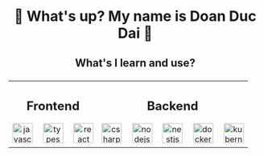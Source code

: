 <h1 align="center">👋 What's up? My name is Doan Duc Dai 👋</h1>

###

<h2 align="center">What's I learn and use?</h2>

###
<table align="center">
  <tr>
    <td align="center">
      <h2>Frontend</h2>
      <img src="https://cdn.jsdelivr.net/gh/devicons/devicon/icons/javascript/javascript-original.svg" height="40" alt="javascript logo" />
      <img width="12" />
      <img src="https://cdn.jsdelivr.net/gh/devicons/devicon/icons/typescript/typescript-original.svg" height="40" alt="typescript logo" />
      <img width="12" />
      <img src="https://cdn.jsdelivr.net/gh/devicons/devicon/icons/react/react-original.svg" height="40" alt="react logo" />
    </td>
    <td align="center">
      <h2>Backend</h2>
      <img src="https://cdn.jsdelivr.net/gh/devicons/devicon/icons/csharp/csharp-original.svg" height="40" alt="csharp logo" />
      <img width="12" />
      <img src="https://cdn.jsdelivr.net/gh/devicons/devicon/icons/nodejs/nodejs-original.svg" height="40" alt="nodejs logo" />
      <img width="12" />
      <img src="https://cdn.jsdelivr.net/gh/devicons/devicon/icons/nestjs/nestjs-original.svg" height="40" alt="nestjs logo" />
      <img width="12" />
      <img src="https://cdn.jsdelivr.net/gh/devicons/devicon/icons/docker/docker-plain-wordmark.svg" height="40" alt="docker logo" />
      <img width="12" />
      <img src="https://cdn.jsdelivr.net/gh/devicons/devicon/icons/kubernetes/kubernetes-plain.svg" height="40" alt="kubernetes logo" />
    </td>
  </tr>
</table>

###
